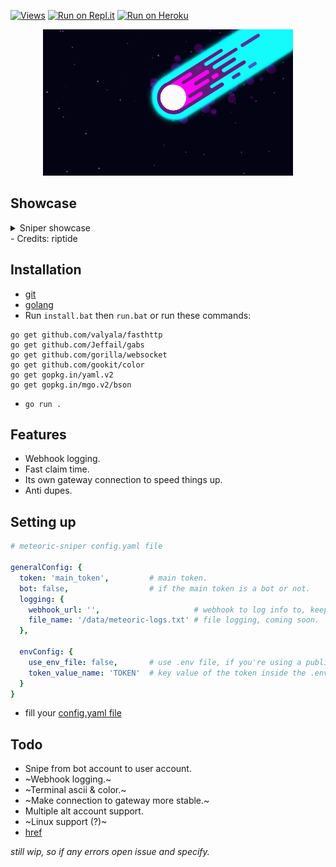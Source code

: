 [![Views](https://hits.seeyoufarm.com/api/count/incr/badge.svg?url=https://github.com/azaelgg/meteoric)](https://hits.seeyoufarm.com)
[![Run on Repl.it](https://repl.it/badge/github/azaelgg/meteoric)](https://repl.it/github/azaelgg/meteoric) 
[![Run on Heroku](https://www.herokucdn.com/deploy/button.svg)](https://heroku.com/deploy?template=https://github.com/azaelgg/meteoric/tree/heroku)

<p align="center">
    <img src="meteoric.gif" alt="animated"/>
</p>

## Showcase
  <details>
    <summary>Sniper showcase</summary>

  ![](https://i.imgur.com/Lg2TNQh.gif)
  </details>
 - Credits: riptide

## Installation

- [git](https://git-scm.com/download)
- [golang](https://golang.org/dl/)
- Run `install.bat` then `run.bat` or run these commands:

```
go get github.com/valyala/fasthttp
go get github.com/Jeffail/gabs
go get github.com/gorilla/websocket
go get github.com/gookit/color
go get gopkg.in/yaml.v2
go get gopkg.in/mgo.v2/bson
```

- `go run .`

## Features

- Webhook logging.
- Fast claim time.
- Its own gateway connection to speed things up.
- Anti dupes.

## Setting up

```yaml
# meteoric-sniper config.yaml file

generalConfig: {
  token: 'main_token',         # main token.
  bot: false,                  # if the main token is a bot or not.
  logging: {
    webhook_url: '',                     # webhook to log info to, keep it empty to not do any webhook logging.
    file_name: '/data/meteoric-logs.txt' # file logging, coming soon.
  },

  envConfig: {
    use_env_file: false,       # use .env file, if you're using a public host i highly recommend it.
    token_value_name: 'TOKEN'  # key value of the token inside the .env
  }
}
```

- fill your [config.yaml file](https://github.com/azaelgg/meteoric/blob/main/config.yaml)

## Todo

- Snipe from bot account to user account.
- ~Webhook logging.~
- ~Terminal ascii & color.~
- ~Make connection to gateway more stable.~
- Multiple alt account support.
- ~Linux support (?)~
- [href](https://github.com/azaelgg/meteoric/blob/main/discord/gateway.go#L57)


_still wip, so if any errors open issue and specify._
